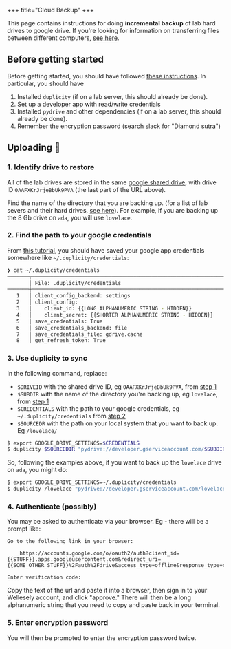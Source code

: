 +++
title="Cloud Backup"
+++

This page contains instructions for doing **incremental backup**
of lab hard drives to google drive.
If you're looking for information on transferring files
between different computers, [see here](rsync.md).

## Before getting started

Before getting started,
you should have followed [these instructions](../index/#setting_up_duplicity).
In particular, you should have

1. Installed `duplicity` (if on a lab server, this should already be done).
2. Set up a developer app with read/write credentials
3. Installed `pydrive` and other dependencies (if on a lab server, this should already be done).
4. Remember the encryption password (search slack for "Diamond sutra")

## Uploading 🔼

### 1. Identify drive to restore

All of the lab drives are stored in the same
[google shared drive](https://drive.google.com/drive/u/1/folders/0AAFXKrJrjeBbUk9PVA),
with drive ID `0AAFXKrJrjeBbUk9PVA` (the last part of the URL above).

Find the name of the directory that you are backing up.
(for a list of lab severs and their hard drives, [see here](../../computers)).
For example, if you are backing up the 8 Gb drive on `ada`,
you will use `lovelace`.

### 2. Find the path to your google credentials

From [this tutorial](https://rgarth.github.io/2017/10/29/Grive-and-Duplicity/),
you should have saved your google app credentials
somewhere like `~/.duplicity/credentials`:

```sh
❯ cat ~/.duplicity/credentials
───────┬────────────────────────────────────────────────────────────────
       │ File: .duplicity/credentials
───────┼────────────────────────────────────────────────────────────────
   1   │ client_config_backend: settings
   2   │ client_config:
   3   │    client_id: {{LONG ALPHANUMERIC STRING - HIDDEN}}
   4   │    client_secret: {{SHORTER ALPHANUMERIC STRING - HIDDEN}}
   5   │ save_credentials: True
   6   │ save_credentials_backend: file
   7   │ save_credentials_file: gdrive.cache
   8   │ get_refresh_token: True
```

### 3. Use duplicity to sync

In the following command, replace:

- `$DRIVEID` with the shared drive ID, eg `0AAFXKrJrjeBbUk9PVA`, from [step 1](#identify_drive_to_restore)
- `$SUBDIR` with the name of the directory you're backing up, eg `lovelace`, from [step 1](#identify_drive_to_restore)
- `$CREDENTIALS` with the path to your google credentials, eg `~/.duplicity/credentials` from [step 2](#ol_start2_find_the_path_to_your_google_credentials)
- `$SOURCEDR` with the path on your local system that you want to back up. Eg `/lovelace/`

```sh
$ export GOOGLE_DRIVE_SETTINGS=$CREDENTIALS
$ duplicity $SOURCEDIR "pydrive://developer.gserviceaccount.com/$SUBDIR/?driveID=$DRIVEID" 
```

So, following the examples above,
if you want to back up the `lovelace` drive on `ada`,
you might do:

```sh
$ export GOOGLE_DRIVE_SETTINGS=~/.duplicity/credentials
$ duplicity /lovelace "pydrive://developer.gserviceaccount.com/lovelace/?driveID=0AAFXKrJrjeBbUk9PVA"
```

### 4. Authenticate (possibly)

You may be asked to authenticate via your browser.
Eg - there will be a prompt like:

```
Go to the following link in your browser:

    https://accounts.google.com/o/oauth2/auth?client_id={{STUFF}}.apps.googleusercontent.com&redirect_uri={{SOME_OTHER_STUFF}}%2Fauth%2Fdrive&access_type=offline&response_type=code&approval_prompt=force

Enter verification code:
```

Copy the text of the url and paste it into a browser,
then sign in to your Wellesely account, and click "approve."
There will then be a long alphanumeric string that you need to copy
and paste back in your terminal.

### 5. Enter encryption password

You will then be prompted to enter the encryption password twice.
